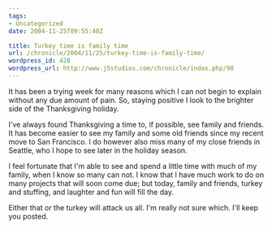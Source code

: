 ```yaml
---
tags:
- Uncategorized
date: 2004-11-25T09:55:40Z

title: Turkey time is family time
url: /chronicle/2004/11/25/turkey-time-is-family-time/
wordpress_id: 428
wordpress_url: http://www.j5studios.com/chronicle/index.php/98
---
```


It has been a trying week for many reasons which I can not begin to explain without any due amount of pain.  So, staying positive I look to the brighter side of the Thanksgiving holiday.


I've always found Thanksgiving a time to, if possible, see family and friends.  It has become easier to see my family and some old friends since my recent move to San Francisco.  I do however also miss many of my close friends in Seattle, who I hope to see later in the holiday season.


I feel fortunate that I'm able to see and spend a little time with much of my family, when I know so many can not.  I know that I have much work to do on many projects that will soon come due; but today, family and friends, turkey and stuffing, and laughter and fun will fill the day.


Either that or the turkey will attack us all.  I'm really not sure which.  I'll keep you posted.

